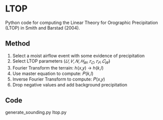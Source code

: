 # LTOP
Python code for computing the Linear Theory for Orographic Precipitation (LTOP) in Smith and Barstad (2004). 

## Method
1. Select a moist airflow event with some evidence of precipitation
2. Select LTOP parameters ($𝑈, 𝑉, 𝑁, 𝐻_𝑊, 𝜏_𝐶, 𝜏_𝐹, 𝐶_𝑊$)
3. Fourier Transform the terrain:  ℎ(𝑥,𝑦) → ℎ(𝑘,𝑙)
4. Use master equation to compute: 𝑃(𝑘,𝑙) 
5. Inverse Fourier Transform to compute: 𝑃(𝑥,𝑦)
6. Drop negative values and add background precipitation

## Code
generate_sounding.py
ltop.py
